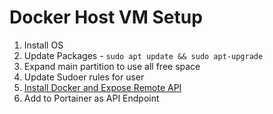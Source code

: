 # Docker Host VM Setup

1. Install OS
2. Update Packages - `sudo apt update && sudo apt-upgrade`
3. Expand main partition to use all free space
4. Update Sudoer rules for user
5. [Install Docker and Expose Remote API](../DOCKER_SETUP.md)
6. Add to Portainer as API Endpoint
